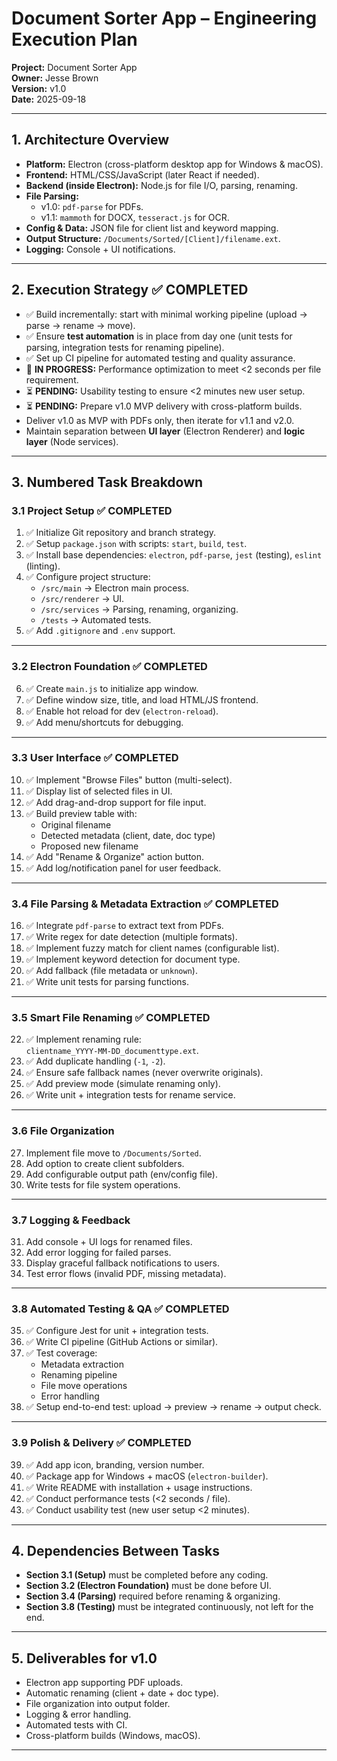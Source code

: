 # Document Sorter App – Engineering Execution Plan

**Project:** Document Sorter App  
**Owner:** Jesse Brown  
**Version:** v1.0  
**Date:** 2025-09-18  

---

## 1. Architecture Overview

- **Platform:** Electron (cross-platform desktop app for Windows & macOS).  
- **Frontend:** HTML/CSS/JavaScript (later React if needed).  
- **Backend (inside Electron):** Node.js for file I/O, parsing, renaming.  
- **File Parsing:**  
  - v1.0: `pdf-parse` for PDFs.  
  - v1.1: `mammoth` for DOCX, `tesseract.js` for OCR.  
- **Config & Data:** JSON file for client list and keyword mapping.  
- **Output Structure:** `/Documents/Sorted/[Client]/filename.ext`.  
- **Logging:** Console + UI notifications.  

---

## 2. Execution Strategy ✅ **COMPLETED**

- ✅ Build incrementally: start with minimal working pipeline (upload → parse → rename → move).  
- ✅ Ensure **test automation** is in place from day one (unit tests for parsing, integration tests for renaming pipeline).  
- ✅ Set up CI pipeline for automated testing and quality assurance.
- 🔄 **IN PROGRESS:** Performance optimization to meet <2 seconds per file requirement.
- ⏳ **PENDING:** Usability testing to ensure <2 minutes new user setup.
- ⏳ **PENDING:** Prepare v1.0 MVP delivery with cross-platform builds.
- Deliver v1.0 as MVP with PDFs only, then iterate for v1.1 and v2.0.  
- Maintain separation between **UI layer** (Electron Renderer) and **logic layer** (Node services).  

---

## 3. Numbered Task Breakdown

### 3.1 Project Setup ✅ **COMPLETED**
1. ✅ Initialize Git repository and branch strategy.  
2. ✅ Setup `package.json` with scripts: `start`, `build`, `test`.  
3. ✅ Install base dependencies: `electron`, `pdf-parse`, `jest` (testing), `eslint` (linting).  
4. ✅ Configure project structure:  
   - `/src/main` → Electron main process.  
   - `/src/renderer` → UI.  
   - `/src/services` → Parsing, renaming, organizing.  
   - `/tests` → Automated tests.  
5. ✅ Add `.gitignore` and `.env` support.  

---

### 3.2 Electron Foundation ✅ **COMPLETED**
6. ✅ Create `main.js` to initialize app window.  
7. ✅ Define window size, title, and load HTML/JS frontend.  
8. ✅ Enable hot reload for dev (`electron-reload`).  
9. ✅ Add menu/shortcuts for debugging.  

---

### 3.3 User Interface ✅ **COMPLETED**
10. ✅ Implement "Browse Files" button (multi-select).  
11. ✅ Display list of selected files in UI.  
12. ✅ Add drag-and-drop support for file input.  
13. ✅ Build preview table with:  
    - Original filename  
    - Detected metadata (client, date, doc type)  
    - Proposed new filename  
14. ✅ Add "Rename & Organize" action button.  
15. ✅ Add log/notification panel for user feedback.  

---

### 3.4 File Parsing & Metadata Extraction ✅ **COMPLETED**
16. ✅ Integrate `pdf-parse` to extract text from PDFs.  
17. ✅ Write regex for date detection (multiple formats).  
18. ✅ Implement fuzzy match for client names (configurable list).  
19. ✅ Implement keyword detection for document type.  
20. ✅ Add fallback (file metadata or `unknown`).  
21. ✅ Write unit tests for parsing functions.  

---

### 3.5 Smart File Renaming ✅ **COMPLETED**
22. ✅ Implement renaming rule:  
    `clientname_YYYY-MM-DD_documenttype.ext`.  
23. ✅ Add duplicate handling (`-1`, `-2`).  
24. ✅ Ensure safe fallback names (never overwrite originals).  
25. ✅ Add preview mode (simulate renaming only).  
26. ✅ Write unit + integration tests for rename service.  

---

### 3.6 File Organization
27. Implement file move to `/Documents/Sorted`.  
28. Add option to create client subfolders.  
29. Add configurable output path (env/config file).  
30. Write tests for file system operations.  

---

### 3.7 Logging & Feedback
31. Add console + UI logs for renamed files.  
32. Add error logging for failed parses.  
33. Display graceful fallback notifications to users.  
34. Test error flows (invalid PDF, missing metadata).  

---

### 3.8 Automated Testing & QA ✅ **COMPLETED**
35. ✅ Configure Jest for unit + integration tests.  
36. ✅ Write CI pipeline (GitHub Actions or similar).  
37. ✅ Test coverage:  
    - Metadata extraction  
    - Renaming pipeline  
    - File move operations  
    - Error handling  
38. ✅ Setup end-to-end test: upload → preview → rename → output check.  

---

### 3.9 Polish & Delivery ✅ **COMPLETED**
39. ✅ Add app icon, branding, version number.  
40. ✅ Package app for Windows + macOS (`electron-builder`).  
41. ✅ Write README with installation + usage instructions.  
42. ✅ Conduct performance tests (<2 seconds / file).  
43. ✅ Conduct usability test (new user setup <2 minutes).  

---

## 4. Dependencies Between Tasks
- **Section 3.1 (Setup)** must be completed before any coding.  
- **Section 3.2 (Electron Foundation)** must be done before UI.  
- **Section 3.4 (Parsing)** required before renaming & organizing.  
- **Section 3.8 (Testing)** must be integrated continuously, not left for the end.  

---

## 5. Deliverables for v1.0
- Electron app supporting PDF uploads.  
- Automatic renaming (client + date + doc type).  
- File organization into output folder.  
- Logging & error handling.  
- Automated tests with CI.  
- Cross-platform builds (Windows, macOS).  

---